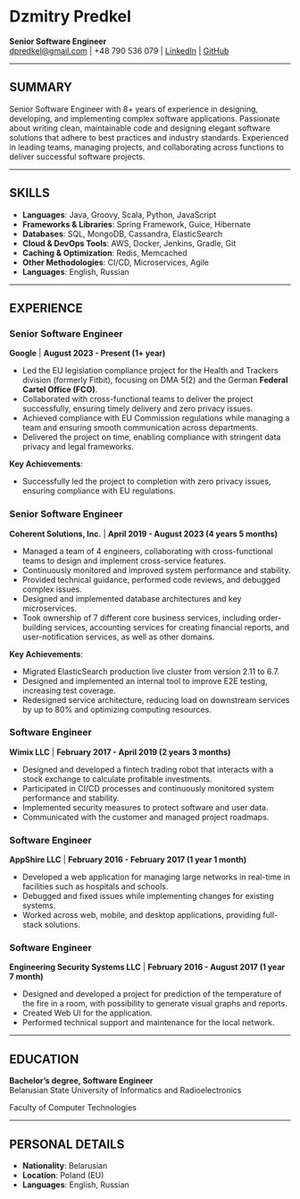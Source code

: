 # Dzmitry Predkel

**Senior Software Engineer**  
dpredkel@gmail.com | +48 790 536 079 | [LinkedIn](http://www.linkedin.com/in/dzmitry-predkel) | [GitHub](http://www.github.com/dpredkel4gh)

---

## SUMMARY

Senior Software Engineer with 8+ years of experience in designing, developing, and implementing complex software applications. Passionate about writing clean, maintainable code and designing elegant software solutions that adhere to best practices and industry standards. Experienced in leading teams, managing projects, and collaborating across functions to deliver successful software projects.

---

## SKILLS

- **Languages**: Java, Groovy, Scala, Python, JavaScript  
- **Frameworks & Libraries**: Spring Framework, Guice, Hibernate  
- **Databases**: SQL, MongoDB, Cassandra, ElasticSearch  
- **Cloud & DevOps Tools**: AWS, Docker, Jenkins, Gradle, Git  
- **Caching & Optimization**: Redis, Memcached  
- **Other Methodologies**: CI/CD, Microservices, Agile  
- **Languages**: English, Russian  

---

## EXPERIENCE

### **Senior Software Engineer**  
**Google** | **August 2023 - Present (1+ year)**  

- Led the EU legislation compliance project for the Health and Trackers division (formerly Fitbit), focusing on DMA 5(2) and the German **Federal Cartel Office (FCO)**.
- Collaborated with cross-functional teams to deliver the project successfully, ensuring timely delivery and zero privacy issues.
- Achieved compliance with EU Commission regulations while managing a team and ensuring smooth communication across departments.
- Delivered the project on time, enabling compliance with stringent data privacy and legal frameworks.

**Key Achievements**:
- Successfully led the project to completion with zero privacy issues, ensuring compliance with EU regulations.

### **Senior Software Engineer**  
**Coherent Solutions, Inc.** | **April 2019 - August 2023 (4 years 5 months)**  

- Managed a team of 4 engineers, collaborating with cross-functional teams to design and implement cross-service features.
- Continuously monitored and improved system performance and stability.
- Provided technical guidance, performed code reviews, and debugged complex issues.
- Designed and implemented database architectures and key microservices.
- Took ownership of 7 different core business services, including order-building services, accounting services for creating financial reports, and user-notification services, as well as other domains.

**Key Achievements**:
- Migrated ElasticSearch production live cluster from version 2.11 to 6.7.
- Designed and implemented an internal tool to improve E2E testing, increasing test coverage.
- Redesigned service architecture, reducing load on downstream services by up to 80% and optimizing computing resources.

### **Software Engineer**  
**Wimix LLC** | **February 2017 - April 2019 (2 years 3 months)**  

- Designed and developed a fintech trading robot that interacts with a stock exchange to calculate profitable investments.
- Participated in CI/CD processes and continuously monitored system performance and stability.
- Implemented security measures to protect software and user data.
- Communicated with the customer and managed project roadmaps.

### **Software Engineer**  
**AppShire LLC** | **February 2016 - February 2017 (1 year 1 month)**  

- Developed a web application for managing large networks in real-time in facilities such as hospitals and schools.
- Debugged and fixed issues while implementing changes for existing systems.
- Worked across web, mobile, and desktop applications, providing full-stack solutions.

### **Software Engineer**  
**Engineering Security Systems LLC** | **February 2016 - August 2017 (1 year 7 month)**  

- Designed and developed a project for prediction of the temperature of the fire in a room, with possibility to generate visual graphs and reports.
- Created Web UI for the application.
- Performed technical support and maintenance for the local network.


---

## EDUCATION

**Bachelor’s degree, Software Engineer**  
Belarusian State University of Informatics and Radioelectronics

Faculty of Computer Technologies

---

## PERSONAL DETAILS

- **Nationality**: Belarusian  
- **Location**: Poland (EU)  
- **Languages**: English, Russian  
